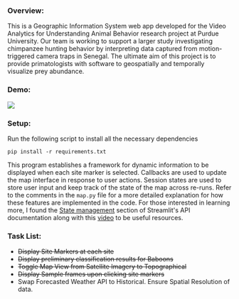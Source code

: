 
### Overview:
This is a Geographic Information System web app developed for the Video Analytics for Understanding Animal Behavior research project at Purdue University. Our team is working to support a larger study investigating chimpanzee hunting behavior by interpreting data captured from motion-triggered camera traps in Senegal. The ultimate aim of this project is to provide primatologists with software to geospatially and temporally visualize prey abundance.

### Demo:
![](https://github.com/shaanchanchani/Visualization-Tool/blob/main/Demo2.gif)


### Setup:
Run the following script to install all the necessary dependencies
```
pip install -r requirements.txt
```
This program establishes a framework for dynamic information to be displayed when each site marker is selected. Callbacks are used to update the map interface in response to user actions. Session states are used to store user input and keep track of the state of the map across re-runs. Refer to the comments in the `map.py` file for a more detailed explanation for how these features are implemented in the code. For those interested in learning more, I found the [State management](https://docs.streamlit.io/library/api-reference/session-state) section of Streamlit's API documentation along with this [video](https://www.youtube.com/watch?v=5l9COMQ3acc&ab_channel=M%C4%B1sraTurp) to be useful resources.



### Task List:
- ~~Display Site Markers at each site~~
- ~~Display preliminary classification results for Baboons~~ 
- ~~Toggle Map View from Satellite Imagery to Topographical~~
- ~~Display Sample frames upon clicking site markers~~
- Swap Forecasted Weather API to Historical. Ensure Spatial Resolution of data.
